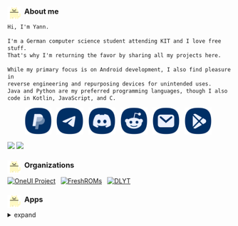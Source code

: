 ### <img align="left" loading="lazy" src="readme-res/cats.gif" width="30" /> &nbsp; About me
```
Hi, I'm Yann.

I'm a German computer science student attending KIT and I love free stuff.
That's why I'm returning the favor by sharing all my projects here.

While my primary focus is on Android development, I also find pleasure in
reverse engineering and repurposing devices for unintended uses.
Java and Python are my preferred programming languages, though I also
code in Kotlin, JavaScript, and C.
```

<div align="center">

[<img src="readme-res/paypal.png" height="60" />](https://paypal.me/YanndroidDev) &nbsp;
[<img src="readme-res/telegram.png" height="60" />](https://t.me/yanndroid) &nbsp;
[<img src="readme-res/discord.png" height="60" />](https://discordapp.com/users/456054429322444810) &nbsp;
[<img src="readme-res/reddit.png" height="60" />](https://www.reddit.com/user/Yanndroid) &nbsp;
[<img src="readme-res/email.png" height="60" />](mailto:yanndroid.dev@gmail.com) &nbsp;
[<img src="readme-res/playstore.png" height="60" />](https://play.google.com/store/apps/dev?id=5974502967924582562) &nbsp;

</div>

![](https://github-readme-stats.vercel.app/api?username=Yanndroid&bg_color=ffffff00&text_color=888888&hide_border=true&hide_title=true)
![](https://github-readme-stats.vercel.app/api/top-langs/?username=Yanndroid&bg_color=ffffff00&text_color=888888&hide_border=true&hide_title=true&layout=compact&exclude_repo=Samsung-Notes-Port,Samsung-Weather-Port,Samsung-Calculator-Port)

### <img align="left" loading="lazy" src="readme-res/cats.gif" width="30" /> &nbsp; Organizations
[<img title="OneUI Project" src="https://images.weserv.nl/?url=avatars.githubusercontent.com/u/101518500?v=4&fit=cover&mask=circle" width="70"/>](https://github.com/OneUIProject) &nbsp;
[<img title="FreshROMs" src="https://images.weserv.nl/?url=avatars.githubusercontent.com/u/77595200?v=4&fit=cover&mask=circle" width="70"/>](https://github.com/FreshROMs) &nbsp;
[<img title="DLYT" src="https://images.weserv.nl/?url=avatars.githubusercontent.com/u/82230888?v=4&fit=cover&mask=circle" width="70"/>](https://github.com/DLYT-Dev)

### <img align="left" loading="lazy" src="readme-res/cats.gif" width="30" /> &nbsp; Apps
<details>
<summary>expand</summary>
<br>

[<img title="DualWallpaper" src="https://github.com/Yanndroid/DualWallpaper/raw/master/readme-res/icon_day.png" width="60"/>](https://github.com/Yanndroid/DualWallpaper) &nbsp;
[<img title="Sudoku" src="https://github.com/Yanndroid/Sudoku/raw/master/readme-res/icon.png" width="60"/>](https://github.com/Yanndroid/Sudoku) &nbsp;
[<img title="NotiNotes" src="https://github.com/Yanndroid/NotiNotes/raw/master/readme-res/icon.png" width="60"/>](https://github.com/Yanndroid/NotiNotes) &nbsp;
[<img title="Notifer" src="https://github.com/Yanndroid/Notifer/raw/master/readme-res/icon.png" width="60"/>](https://github.com/Yanndroid/Notifer) &nbsp;
[<img title="Metronome" src="https://github.com/Yanndroid/Metronome/raw/master/readme-res/icon.png" width="60"/>](https://github.com/Yanndroid/Metronome)

[<img title="hKtweaks OneUI" src="https://github.com/Yanndroid/hKtweaks-OneUI/raw/master/readme-res/icon.png" width="60"/>](https://github.com/Yanndroid/hKtweaks-OneUI) &nbsp;
[<img title="Magisk OneUI" src="readme-res/magisk.png" width="60"/>](https://github.com/Yanndroid/Magisk-OneUI)

[<img title="Samsung My Files Root Extension" src="https://github.com/Yanndroid/Samsung-My-Files-Root-Extension/raw/master/readme-res/icon.png" width="60"/>](https://github.com/Yanndroid/Samsung-My-Files-Root-Extension) &nbsp;
[<img title="MagiskToggle" src="https://github.com/Yanndroid/MagiskToggle/raw/master/readme-res/icon.png" width="60"/>](https://github.com/Yanndroid/MagiskToggle)

</details>
